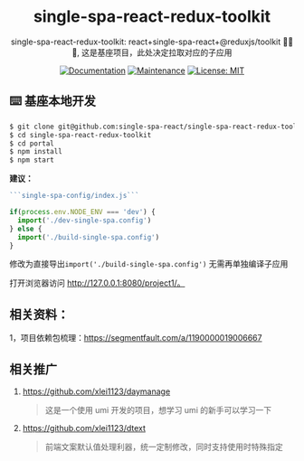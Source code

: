 <h1 align="center">single-spa-react-redux-toolkit</h1>

<div align="center">

single-spa-react-redux-toolkit:
react+single-spa-react+@reduxjs/toolkit 🚀🚀🚀, 这是基座项目，此处决定拉取对应的子应用

[![Documentation](https://img.shields.io/badge/documentation-yes-brightgreen.svg)](https://github.com/single-spa-react/single-spa-react-redux-toolkit#readme) [![Maintenance](https://img.shields.io/badge/Maintained%3F-yes-green.svg)](https://github.com/single-spa-react/single-spa-react-redux-toolkit/graphs/commit-activity) [![License: MIT](https://img.shields.io/badge/License-MIT-yellow.svg)](https://github.com/single-spa-react/single-spa-react-redux-toolkit/blob/master/LICENSE)

</div>

## ⌨️ 基座本地开发

```bash
$ git clone git@github.com:single-spa-react/single-spa-react-redux-toolkit.git
$ cd single-spa-react-redux-toolkit
$ cd portal
$ npm install
$ npm start
```

**建议：**
```js
```single-spa-config/index.js```

if(process.env.NODE_ENV === 'dev') {
  import('./dev-single-spa.config')
} else {
  import('./build-single-spa.config')
}

```
修改为直接导出```import('./build-single-spa.config')``` 无需再单独编译子应用



打开浏览器访问 http://127.0.0.1:8080/project1/。

## 相关资料： 
1，项目依赖包梳理：https://segmentfault.com/a/1190000019006667

## 相关推广

1. https://github.com/xlei1123/daymanage
   > 这是一个使用 umi 开发的项目，想学习 umi 的新手可以学习一下
2. https://github.com/xlei1123/dtext
   > 前端文案默认值处理利器，统一定制修改，同时支持使用时特殊指定




